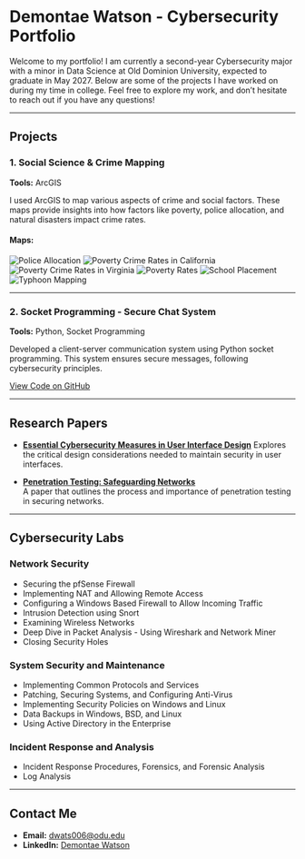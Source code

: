# Demontae Watson - Cybersecurity Portfolio

Welcome to my portfolio! I am currently a second-year Cybersecurity major with a minor in Data Science at Old Dominion University, expected to graduate in May 2027. Below are some of the projects I have worked on during my time in college. Feel free to explore my work, and don’t hesitate to reach out if you have any questions!

---

## Projects

### 1. Social Science & Crime Mapping
**Tools:** ArcGIS

I used ArcGIS to map various aspects of crime and social factors. These maps provide insights into how factors like poverty, police allocation, and natural disasters impact crime rates.

#### Maps:
 ![Police Allocation](images/Police_Allocation.jpg)
 ![Poverty Crime Rates in California](images/Poverty_Crime_Rates_CA.jpg)
 ![Poverty Crime Rates in Virginia](images/Poverty_Crime_Rates_VA.jpg)
 ![Poverty Rates](images/Poverty_Rates.jpg)
 ![School Placement](images/School_Placement.jpg)
 ![Typhoon Mapping](images/Typhoon_Mapping.jpg)


---

### 2. Socket Programming - Secure Chat System
**Tools:** Python, Socket Programming

Developed a client-server communication system using Python socket programming. This system ensures secure messages, following cybersecurity principles.

[View Code on GitHub](https://github.com/WatsonDemontae/Server-Client-Secure-Chat)

---

## Research Papers

- [**Essential Cybersecurity Measures in User Interface Design**](https://github.com/WatsonDemontae/WatsonDemontae.github.io/blob/main/papers/UI_Design_Paper.pdf)
Explores the critical design considerations needed to maintain security in user interfaces.

- [**Penetration Testing: Safeguarding Networks**](https://github.com/WatsonDemontae/WatsonDemontae.github.io/blob/main/papers/Pen_Testing_Paper.pdf)  
A paper that outlines the process and importance of penetration testing in securing networks.

---

## Cybersecurity Labs

### **Network Security**
- Securing the pfSense Firewall
- Implementing NAT and Allowing Remote Access
- Configuring a Windows Based Firewall to Allow Incoming Traffic
- Intrusion Detection using Snort
- Examining Wireless Networks
- Deep Dive in Packet Analysis - Using Wireshark and Network Miner
- Closing Security Holes

### **System Security and Maintenance**
- Implementing Common Protocols and Services
- Patching, Securing Systems, and Configuring Anti-Virus
- Implementing Security Policies on Windows and Linux
- Data Backups in Windows, BSD, and Linux
- Using Active Directory in the Enterprise

### **Incident Response and Analysis**
- Incident Response Procedures, Forensics, and Forensic Analysis
- Log Analysis

---

## Contact Me
- **Email:** [dwats006@odu.edu](mailto:dwats006@odu.edu)
- **LinkedIn:** [Demontae Watson](https://www.linkedin.com/in/demontae-watson-8b61012b6/)

